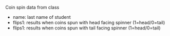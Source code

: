 Coin spin data from class

- name: last name of student
- flips1: results when coins spun with head facing spinner (1=head/0=tail)
- flips1: results when coins spun with tail facing spinner (1=head/0=tail)
